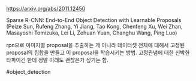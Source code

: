 https://arxiv.org/abs/2011.12450

Sparse R-CNN: End-to-End Object Detection with Learnable Proposals (Peize Sun, Rufeng Zhang, Yi Jiang, Tao Kong, Chenfeng Xu, Wei Zhan, Masayoshi Tomizuka, Lei Li, Zehuan Yuan, Changhu Wang, Ping Luo)

rpn으로 이미지별 proposal을 추출하는 게 아니라 데이터셋 전체에 대해서 고정된 proposal의 집합을 만들고 이 proposal을 학습시키는 방법. 고정관념에 대한 신박한 타파이긴 한데 정말 이래도 괜찮은가 싶기는 함.

#object_detection 
